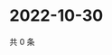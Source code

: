# 2022-10-30

共 0 条

<!-- BEGIN WEIBO -->
<!-- 最后更新时间 Sun Oct 30 2022 16:00:47 GMT+0800 (China Standard Time) -->

<!-- END WEIBO -->
